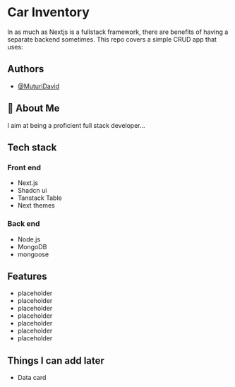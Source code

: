 
# Car Inventory

In as much as Nextjs is a fullstack framework, there are benefits of having a separate backend sometimes. This repo covers a simple CRUD app that uses:

## Authors

- [@MuturiDavid](https://www.tushdev.co/)

## 🚀 About Me

I aim at being a proficient full stack developer...

## Tech stack

### Front end

- Next.js
- Shadcn ui
- Tanstack Table
- Next themes

### Back end

- Node.js
- MongoDB
- mongoose

## Features

- placeholder
- placeholder
- placeholder
- placeholder
- placeholder
- placeholder
- placeholder

## Things I can add later

- Data card
